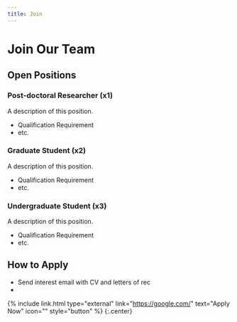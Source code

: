 ```yaml
---
title: Join
---
```

# Join Our Team

## Open Positions

### Post-doctoral Researcher (x1)
A description of this position.
- Qualification Requirement
- etc.

### Graduate Student (x2)
A description of this position.
- Qualification Requirement
- etc.

### Undergraduate Student (x3)
A description of this position.
- Qualification Requirement
- etc.


## How to Apply
- Send interest email with CV and letters of rec
-

{% include link.html type="external" link="https://google.com/" text="Apply Now" icon="" style="button" %}
{:.center}
